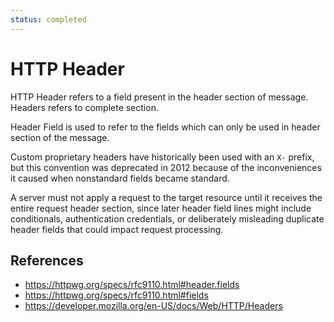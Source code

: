 ```yaml
---
status: completed
---
```


# HTTP Header

HTTP Header refers to a field present in the header section of message. Headers refers to complete section.

Header Field is used to refer to the fields which can only be used in header section of the message.

Custom proprietary headers have historically been used with an `X-` prefix, but this convention was deprecated in 2012 because of the inconveniences it caused when nonstandard fields became standard.

A server must not apply a request to the target resource until it receives the entire request header section, since later header field lines might include conditionals, authentication credentials, or deliberately misleading duplicate header fields that could impact request processing.

## References

- https://httpwg.org/specs/rfc9110.html#header.fields
- https://httpwg.org/specs/rfc9110.html#fields
- https://developer.mozilla.org/en-US/docs/Web/HTTP/Headers
